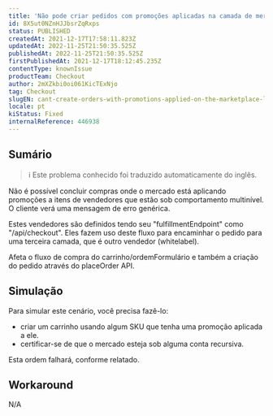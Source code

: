 ```yaml
---
title: 'Não pode criar pedidos com promoções aplicadas na camada de mercado a um vendedor sob o comportamento multinível'
id: 8X5ut0NZnHJJbsrZqRxps
status: PUBLISHED
createdAt: 2021-12-17T17:58:11.823Z
updatedAt: 2022-11-25T21:50:35.525Z
publishedAt: 2022-11-25T21:50:35.525Z
firstPublishedAt: 2021-12-17T18:12:45.235Z
contentType: knownIssue
productTeam: Checkout
author: 2mXZkbi0oi061KicTExNjo
tag: Checkout
slugEN: cant-create-orders-with-promotions-applied-on-the-marketplace-layer-to-a-seller-under-the-multilevel-behavior
locale: pt
kiStatus: Fixed
internalReference: 446938
---
```


## Sumário

>ℹ️ Este problema conhecido foi traduzido automaticamente do inglês.


Não é possível concluir compras onde o mercado está aplicando promoções a itens de vendedores que estão sob comportamento multinível. O cliente verá uma mensagem de erro genérica.

Estes vendedores são definidos tendo seu "fulfillmentEndpoint" como "/api/checkout". Eles fazem uso deste fluxo para encaminhar o pedido para uma terceira camada, que é outro vendedor (whitelabel).

Afeta o fluxo de compra do carrinho/ordemFormulário e também a criação do pedido através do placeOrder API.



## Simulação


Para simular este cenário, você precisa fazê-lo:
- criar um carrinho usando algum SKU que tenha uma promoção aplicada a ele.
- certificar-se de que o mercado esteja sob alguma conta recursiva.

Esta ordem falhará, conforme relatado.



## Workaround


N/A

